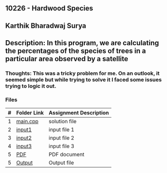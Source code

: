 ## 10226 - Hardwood Species
## Karthik Bharadwaj Surya

## Description: In this program, we are calculating the percentages of the species of trees in a particular area observed by a satellite

### Thoughts: This was a tricky problem for me. On an outlook, it seemed simple but while trying to solve it I faced some issues trying to logic it out. 

### Files

|   #   | Folder Link                            | Assignment Description                               |
| :---: | -------------------------------------- | ---------------------------------------------------- |
|   1   | [main.cpp](./main.cpp)                 | solution file                                        |
|   2   | [input1](./in1.txt)                    | input file 1                                         |
|   3   | [input2](./in2.txt)                    | input file 2                                         |
|   4   | [input3](./in3.txt)                    | input file 3                                         |
|   5   | [PDF](./10226(1).pdf)                  | PDF document                                         |
|   5   | [Output](./out1.txt)                   | Output file                                          |



